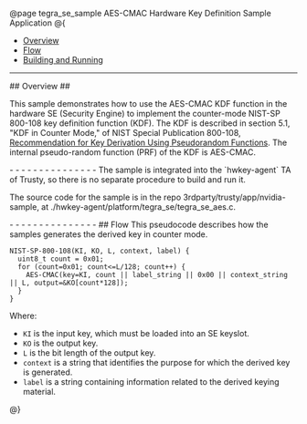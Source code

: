 <!--- Copyright (c) 2014-2021, NVIDIA CORPORATION.  All rights reserved. --->

@page tegra_se_sample AES-CMAC Hardware Key Definition Sample Application
@{

 - [Overview](#overview)
 - [Flow](#flow)
 - [Building and Running](#build_and_run)


- - - - - - - - - - - - - - -
<a name="overview">
## Overview ##

This sample demonstrates how to use the AES-CMAC KDF function
in the hardware SE (Security Engine) to implement
the counter-mode NIST-SP 800-108 key definition function (KDF).
The KDF is described in section 5.1, "KDF in Counter Mode," of
NIST Special Publication 800-108, [Recommendation for Key Derivation Using Pseudorandom Functions](https://nvlpubs.nist.gov/nistpubs/Legacy/SP/nistspecialpublication800-108.pdf).
The internal pseudo-random function (PRF) of the KDF is AES-CMAC.

<a name="build_and_run">
- - - - - - - - - - - - - - -
The sample is integrated into the `hwkey-agent` TA of Trusty,
so there is no separate procedure to build and run it.

The source code for the sample is in the repo
3rdparty/trusty/app/nvidia-sample, at
./hwkey-agent/platform/tegra_se/tegra_se_aes.c.

<a name="flow">
- - - - - - - - - - - - - - -
## Flow
This pseudocode describes how the samples generates the derived key in counter mode.

    NIST-SP-800-108(KI, KO, L, context, label) {
      uint8_t count = 0x01;
      for (count=0x01; count<=L/128; count++) {
        AES-CMAC(key=KI, count || label_string || 0x00 || context_string || L, output=&KO[count*128]);
      }
    }

Where:

- `KI` is the input key, which must be loaded into an SE keyslot.
- `KO` is the output key.
- `L` is the bit length of the output key.
- `context` is a string that identifies the purpose for which the derived key
  is generated.
- `label` is a string containing information related to
  the derived keying material.

@}

